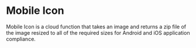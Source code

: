 # Mobile Icon

Mobile Icon is a cloud function that takes an image and returns a zip file of the
image resized to all of the required sizes for Android and iOS application compliance.

